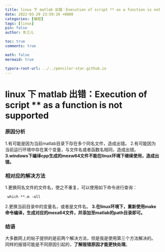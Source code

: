 ```yaml
---
title: linux 下 matlab 出错：Execution of script ** as a function is not supported
date: 2022-03-29 23:59:19 +0800
categories: [编程]
tags: [linux]
pin: false
author: 东三儿

toc: true
comments: true

math: false
mermaid: true

typora-root-url: ../../penciler-star.github.io
---
```


# linux 下 matlab 出错：Execution of script ** as a function is not supported

### 原因分析

1.有可能是因为当前matlab目录下存在多个同名文件，造成出错。
2.有可能因为当前运行环境中存在某个变量，与文件名或者函数名相同，造成出错。
**3.windows下编译cpp生成的mexw64文件不能在linux环境下继续使用，造成出错。**      

### 相对应的解决方法

1.更换同名文件的文件名，使之不重复，可以使用如下命令进行查询：

```shell
 which **.m -all
```

2.更换当前目录中的变量名，或者是文件名。
**3.在linux环境下，重新使用make命令编译，生成对应的mexa64文件，并添加至matlab的path目录即可。**

### 结语
大多数网上的帖子提供的是前两个解决方法，但是我是使用第三个方法解决的。
同样的报错可能是不同原因引起的，**了解报错原因才能更快处理**。